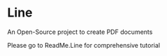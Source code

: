 # Line
An Open-Source project to create PDF documents

Please go to ReadMe.Line for comprehensive tutorial

